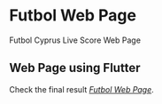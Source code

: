 # Futbol Web Page

Futbol Cyprus Live Score Web Page

## Web Page using Flutter

Check the final result *[Futbol Web Page](https://hadjimamas.github.io)*.